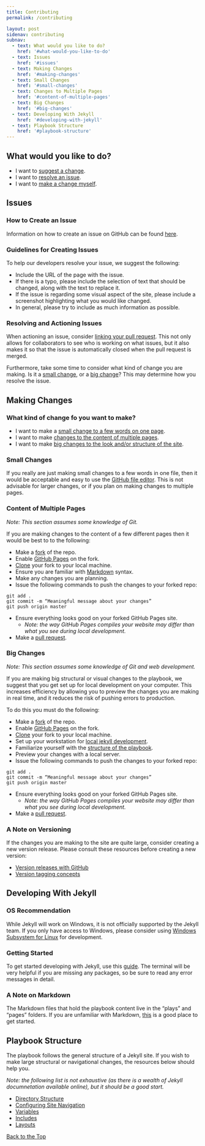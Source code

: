 ```yaml
---
title: Contributing
permalink: /contributing

layout: post
sidenav: contributing
subnav:
  - text: What would you like to do?
    href: '#what-would-you-like-to-do'
  - text: Issues
    href: '#issues'
  - text: Making Changes
    href: '#making-changes'
  - text: Small Changes
    href: '#small-changes'
  - text: Changes to Multiple Pages
    href: '#content-of-multiple-pages'
  - text: Big Changes
    href: '#big-changes'
  - text: Developing With Jekyll
    href: '#developing-with-jekyll'
  - text: Playbook Structure
    href: '#playbook-structure'
---
```

## What would you like to do?
- I want to [suggest a change](#issues).
- I want to [resolve an issue](#resolving-and-actioning-issues).
- I want to [make a change myself](#making-changes).

## Issues
### How to Create an Issue
Information on how to create an issue on GitHub can be found [here](https://help.github.com/en/github/managing-your-work-on-github/creating-an-issue). 

### Guidelines for Creating Issues
To help our developers resolve your issue, we suggest the following:
- Include the URL of the page with the issue.
- If there is a typo, please include the selection of text that should be changed, along with the text to replace it.
- If the issue is regarding some visual aspect of the site, please include a screenshot highlighting what you would like changed.
- In general, please try to include as much information as possible.

### Resolving and Actioning Issues
When actioning an issue, consider [linking your pull request](https://help.github.com/en/github/managing-your-work-on-github/linking-a-pull-request-to-an-issue). This not only allows for collaborators to see who is working on what issues, but it also makes it so that the issue is automatically closed when the pull request is merged.

Furthermore, take some time to consider what kind of change you are making. Is it a [small change](#small-changes), or a [big change](#big-changes)? This may determine how you resolve the issue.

## Making Changes
### What kind of change fo you want to make?
- I want to make a [small change to a few words on one page](#small-changes).
- I want to make [changes to the content of multiple pages](#content-of-multiple-pages).
- I want to make [big changes to the look and/or structure of the site](#big-changes).

### Small Changes
If you really are just making small changes to a few words in one file, then it would be acceptable and easy to use the [GitHub file editor](https://help.github.com/en/github/managing-files-in-a-repository/editing-files-in-your-repository). This is not advisable for larger changes, or if you plan on making changes to multiple pages.

### Content of Multiple Pages
*Note: This section assumes some knowledge of Git.*

If you are making changes to the content of a few different pages then it would be best to to the following:
- Make a [fork](https://help.github.com/en/enterprise/2.13/user/articles/fork-a-repo#:~:text=A%20fork%20is%20a%20copy,point%20for%20your%20own%20idea.) of the repo.
- Enable [GitHub Pages](https://help.github.com/en/github/working-with-github-pages/configuring-a-publishing-source-for-your-github-pages-site) on the fork.
- [Clone](https://help.github.com/en/github/creating-cloning-and-archiving-repositories/cloning-a-repository) your fork to your local machine.
- Ensure you are familiar with [Markdown](#a-note-on-markdown) syntax.
- Make any changes you are planning.
- Issue the following commands to push the changes to your forked repo:
~~~~ 
git add . 
git commit -m “Meaningful message about your changes”
git push origin master
~~~~
- Ensure everything looks good on your forked GitHub Pages site.
    - *Note: the way GitHub Pages compiles your website may differ than what you see during local development.*
- Make a [pull request](https://help.github.com/en/github/collaborating-with-issues-and-pull-requests/about-pull-requests).

### Big Changes
*Note: This section assumes some knowledge of Git and web development.*

If you are making big structural or visual changes to the playbook, we suggest that you get set up for local development on your computer. This increases efficiency by allowing you to preview the changes you are making in real time, and it reduces the risk of pushing errors to production.

To do this you must do the following:
- Make a [fork](https://help.github.com/en/enterprise/2.13/user/articles/fork-a-repo#:~:text=A%20fork%20is%20a%20copy,point%20for%20your%20own%20idea.) of the repo.
- Enable [GitHub Pages](https://help.github.com/en/github/working-with-github-pages/configuring-a-publishing-source-for-your-github-pages-site) on the fork.
- [Clone](https://help.github.com/en/github/creating-cloning-and-archiving-repositories/cloning-a-repository) your fork to your local machine.
- Set up your workstation for [local jekyll development](#developing-with-jekyll).
- Familiarize yourself with the [structure of the playbook](#playbook-structure).
- Preview your changes with a local server.
- Issue the following commands to push the changes to your forked repo:
~~~~ 
git add . 
git commit -m “Meaningful message about your changes”
git push origin master
~~~~
- Ensure everything looks good on your forked GitHub Pages site.
    - *Note: the way GitHub Pages compiles your website may differ than what you see during local development.*
- Make a [pull request](https://help.github.com/en/github/collaborating-with-issues-and-pull-requests/about-pull-requests).

### A Note on Versioning
If the changes you are making to the site are quite large, consider creating a new version release. Please consult these resources before creating a new version:
- [Version releases with GitHub](https://help.github.com/en/github/administering-a-repository/managing-releases-in-a-repository)
- [Version tagging concepts](https://semver.org/) 

## Developing With Jekyll
### OS Recommendation
While Jekyll will work on Windows, it is not officially supported by the Jekyll team. If you only have access to Windows, please consider using [Windows Subsystem for Linux](https://docs.microsoft.com/en-us/windows/wsl/) for development.

### Getting Started
To get started developing with Jekyll, use this [guide](https://jekyllrb.com/docs/). The terminal will be very helpful if you are missing any packages, so be sure to read any error messages in detail.

### A Note on Markdown
The Markdown files that hold the playbook content live in the “plays” and “pages” folders. If you are unfamiliar with Markdown, [this](https://www.markdownguide.org/basic-syntax/) is a good place to get started.

## Playbook Structure
The playbook follows the general structure of a Jekyll site. If you wish to make large structural or navigational changes, the resources below should help you.

*Note: the following list is not exhaustive (as there is a wealth of Jekyll documnetation available online), but it should be a good start.*
- [Directory Structure](https://jekyllrb.com/docs/structure/)
- [Configuring Site Navigation](https://jekyllrb.com/tutorials/navigation/)
- [Variables](https://jekyllrb.com/docs/variables/)
- [Includes](https://jekyllrb.com/docs/includes/)
- [Layouts](https://jekyllrb.com/docs/layouts/)

[Back to the Top](#)
